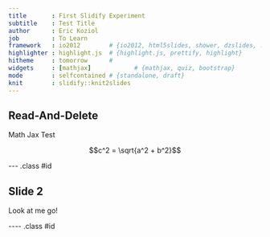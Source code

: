 ```yaml
---
title       : First Slidify Experiment
subtitle    : Test Title
author      : Eric Koziol
job         : To Learn
framework   : io2012        # {io2012, html5slides, shower, dzslides, ...}
highlighter : highlight.js  # {highlight.js, prettify, highlight}
hitheme     : tomorrow      # 
widgets     : [mathjax]            # {mathjax, quiz, bootstrap}
mode        : selfcontained # {standalone, draft}
knit        : slidify::knit2slides
---
```


## Read-And-Delete

Math Jax Test

$$c^2 = \sqrt{a^2 + b^2}$$


--- .class #id 

## Slide 2

Look at me go!

---- .class #id


